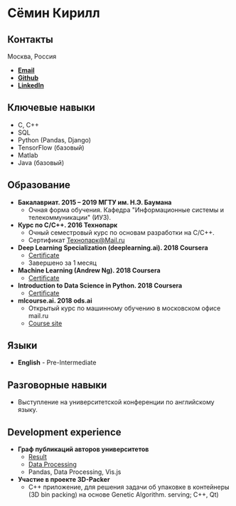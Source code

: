 # Сёмин Кирилл
## Контакты
Москва, Россия
 - [**Email**](mailto:qseminq@gmail.com)
 - [**Github**](https://github.com/DrMatters)
 - [**LinkedIn**](https://www.linkedin.com/in/kirill-semin-826394141/)

## Ключевые навыки
 - С, C++
 - SQL
 - Python (Pandas, Django)
 - TensorFlow (базовый)
 - Matlab
 - Java (базовый)

## Образование
 - **Бакалавриат. 2015 – 2019 МГТУ им. Н.Э. Баумана**
 	- Очная форма обучения. Кафедра "Информационные системы и телекоммуникации" (ИУ3).
 - **Курс по C/C++. 2016 Технопарк**
 	- Очный семестровый курс по основам разработки на C/C++.
 	- Сертификат Технопарк@Mail.ru
 - **Deep Learning Specialization (deeplearning.ai). 2018 Coursera**
 	- [Certificate](https://www.coursera.org/account/accomplishments/specialization/V5P6NWX4CR95)
 	- Завершено за 1 месяц
  - **Machine Learning (Andrew Ng). 2018 Coursera**
 	- [Certificate](https://www.coursera.org/account/accomplishments/certificate/W2FV6BT5XCPF)
  - **Introduction to Data Science in Python. 2018 Coursera**
 	- [Certificate](https://www.coursera.org/account/accomplishments/certificate/DKDYQVN3SSLD)
  - **mlcourse.ai. 2018 ods.ai**
  	- Открытый курс по машинному обучению в московском офисе mail.ru
 	- [Course site](https://mlcourse.ai/)

## Языки
 - **English** - Pre-Intermediate

## Разговорные навыки
- Выступление на университетской конференции по английскому языку.

## Development experience
 - **Граф публикаций авторов университетов**
	- [Result](https://drmatters.github.io/network/all_articles/BMSTU%20_%20Scopus%20Science%20Map.html)
	- [Data Processing](https://github.com/DrMatters/BmstuScienceMap)
	- Pandas, Data Processing, Vis.js
 - **Участие в проекте 3D-Packer**
	- C++ приложение, для решения задачи об упаковке в контейнеры (3D bin packing) на основе Genetic Algorithm. serving; C++, Qt)